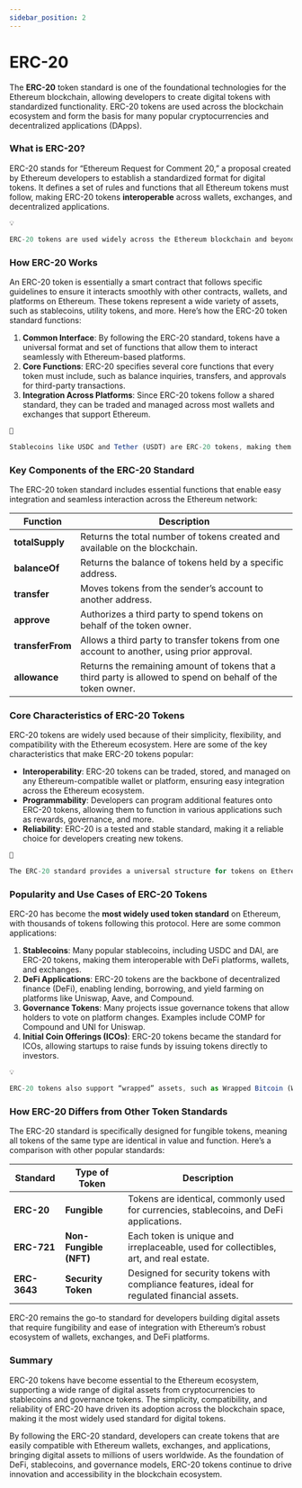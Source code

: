 ```yaml
---
sidebar_position: 2
---
```


# ERC-20
The **ERC-20** token standard is one of the foundational technologies for the Ethereum blockchain, allowing developers to create digital tokens with standardized functionality. ERC-20 tokens are used across the blockchain ecosystem and form the basis for many popular cryptocurrencies and decentralized applications (DApps).

### What is ERC-20?

ERC-20 stands for “Ethereum Request for Comment 20,” a proposal created by Ethereum developers to establish a standardized format for digital tokens. It defines a set of rules and functions that all Ethereum tokens must follow, making ERC-20 tokens **interoperable** across wallets, exchanges, and decentralized applications.

```jsx 
💡

ERC-20 tokens are used widely across the Ethereum blockchain and beyond, enabling seamless trading, storage, and integration across various DeFi (Decentralized Finance) platforms.
```

### How ERC-20 Works

An ERC-20 token is essentially a smart contract that follows specific guidelines to ensure it interacts smoothly with other contracts, wallets, and platforms on Ethereum. These tokens represent a wide variety of assets, such as stablecoins, utility tokens, and more. Here’s how the ERC-20 token standard functions:

1. **Common Interface**: By following the ERC-20 standard, tokens have a universal format and set of functions that allow them to interact seamlessly with Ethereum-based platforms.
2. **Core Functions**: ERC-20 specifies several core functions that every token must include, such as balance inquiries, transfers, and approvals for third-party transactions.
3. **Integration Across Platforms**: Since ERC-20 tokens follow a shared standard, they can be traded and managed across most wallets and exchanges that support Ethereum.

```jsx 
📘

Stablecoins like USDC and Tether (USDT) are ERC-20 tokens, making them interoperable with any Ethereum wallet or exchange that supports ERC-20. This universal compatibility makes them popular for a wide range of applications, from trading to DeFi protocols.
```

### Key Components of the ERC-20 Standard

The ERC-20 token standard includes essential functions that enable easy integration and seamless interaction across the Ethereum network:

| Function | Description |
| --- | --- |
| **totalSupply** | Returns the total number of tokens created and available on the blockchain. |
| **balanceOf** | Returns the balance of tokens held by a specific address. |
| **transfer** | Moves tokens from the sender’s account to another address. |
| **approve** | Authorizes a third party to spend tokens on behalf of the token owner. |
| **transferFrom** | Allows a third party to transfer tokens from one account to another, using prior approval. |
| **allowance** | Returns the remaining amount of tokens that a third party is allowed to spend on behalf of the token owner. |

### Core Characteristics of ERC-20 Tokens

ERC-20 tokens are widely used because of their simplicity, flexibility, and compatibility with the Ethereum ecosystem. Here are some of the key characteristics that make ERC-20 tokens popular:

- **Interoperability**: ERC-20 tokens can be traded, stored, and managed on any Ethereum-compatible wallet or platform, ensuring easy integration across the Ethereum ecosystem.
- **Programmability**: Developers can program additional features onto ERC-20 tokens, allowing them to function in various applications such as rewards, governance, and more.
- **Reliability**: ERC-20 is a tested and stable standard, making it a reliable choice for developers creating new tokens.

```jsx 
🔑

The ERC-20 standard provides a universal structure for tokens on Ethereum, allowing them to interact seamlessly across a wide range of wallets, exchanges, and DApps. This universal compatibility has driven the widespread adoption of ERC-20 tokens across the blockchain ecosystem.
```


### Popularity and Use Cases of ERC-20 Tokens

ERC-20 has become the **most widely used token standard** on Ethereum, with thousands of tokens following this protocol. Here are some common applications:

1. **Stablecoins**: Many popular stablecoins, including USDC and DAI, are ERC-20 tokens, making them interoperable with DeFi platforms, wallets, and exchanges.
2. **DeFi Applications**: ERC-20 tokens are the backbone of decentralized finance (DeFi), enabling lending, borrowing, and yield farming on platforms like Uniswap, Aave, and Compound.
3. **Governance Tokens**: Many projects issue governance tokens that allow holders to vote on platform changes. Examples include COMP for Compound and UNI for Uniswap.
4. **Initial Coin Offerings (ICOs)**: ERC-20 tokens became the standard for ICOs, allowing startups to raise funds by issuing tokens directly to investors.

```jsx 
💡

ERC-20 tokens also support “wrapped” assets, such as Wrapped Bitcoin (WBTC), which enables assets from other blockchains to be traded on Ethereum, expanding the ecosystem’s versatility.
```


### How ERC-20 Differs from Other Token Standards

The ERC-20 standard is specifically designed for fungible tokens, meaning all tokens of the same type are identical in value and function. Here’s a comparison with other popular standards:

| **Standard** | **Type of Token** | **Description** |
| --- | --- | --- |
| **ERC-20** | **Fungible** | Tokens are identical, commonly used for currencies, stablecoins, and DeFi applications. |
| **ERC-721** | **Non-Fungible (NFT)** | Each token is unique and irreplaceable, used for collectibles, art, and real estate. |
| **ERC-3643** | **Security Token** | Designed for security tokens with compliance features, ideal for regulated financial assets. |

ERC-20 remains the go-to standard for developers building digital assets that require fungibility and ease of integration with Ethereum’s robust ecosystem of wallets, exchanges, and DeFi platforms.

### Summary

ERC-20 tokens have become essential to the Ethereum ecosystem, supporting a wide range of digital assets from cryptocurrencies to stablecoins and governance tokens. The simplicity, compatibility, and reliability of ERC-20 have driven its adoption across the blockchain space, making it the most widely used standard for digital tokens.

By following the ERC-20 standard, developers can create tokens that are easily compatible with Ethereum wallets, exchanges, and applications, bringing digital assets to millions of users worldwide. As the foundation of DeFi, stablecoins, and governance models, ERC-20 tokens continue to drive innovation and accessibility in the blockchain ecosystem.